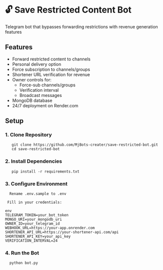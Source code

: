 # 🔓 Save Restricted Content Bot

Telegram bot that bypasses forwarding restrictions with revenue generation features

## Features
- Forward restricted content to channels
- Personal delivery option
- Force subscription to channels/groups
- Shortener URL verification for revenue
- Owner controls for:
  - Force-sub channels/groups
  - Verification interval
  - Broadcast messages
- MongoDB database
- 24/7 deployment on Render.com

## Setup

### 1. Clone Repository
       
       git clone https://github.com/MjBots-creater/save-restricted-bot.git
       cd save-restricted-bot

### 2. Install Dependencies
       
       pip install -r requirements.txt


### 3. Configure Environment
      Rename .env.sample to .env

     Fill in your credentials:
    
    env
    TELEGRAM_TOKEN=your_bot_token
    MONGO_URI=your_mongodb_uri
    OWNER_ID=your_telegram_id
    WEBHOOK_URL=https://your-app.onrender.com
    SHORTENER_API_URL=https://your-shortener-api.com/api
    SHORTENER_API_KEY=your_api_key
    VERIFICATION_INTERVAL=24



### 4. Run the Bot
      
      python bot.py
